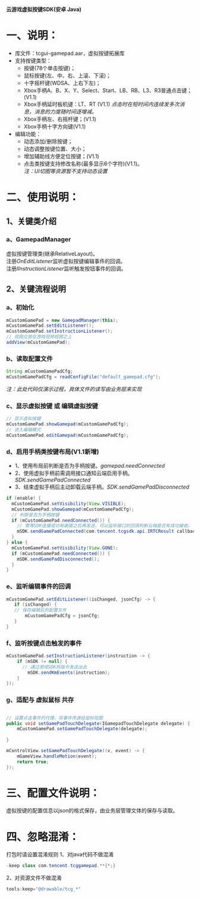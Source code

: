 **云游戏虚拟按键SDK(安卓 Java)**

# 一、说明：
- 库文件：tcgui-gamepad.aar，虚拟按键拓展库<br>
- 支持按键类型：
    - 按键(78个单击按键)；
    - 鼠标按键(左、中、右、上滚、下滚)；
    - 十字摇杆键(WDSA、上右下左)；
  - Xbox手柄A、B、X、Y、Select、Start、LB、RB、L3、R3普通点击键；(V1.1)
  - Xbox手柄延时板机键：LT、RT (V1.1)
    *点击时在短时间内连续发多次消息，消息的力度随时间逐增减。*
  - Xbox手柄左、右摇杆键；(V1.1)
  - Xbox手柄十字方向键(V1.1)
- 编辑功能：
  - 动态添加/删除按键；
  - 动态调整按键位置、大小；
  - 增加辅助线方便定位按键；(V1.1)
  - 点击类按键支持修改名称(最多显示6个字符)(V1.1)。<br>
 *注：UI切图等资源暂不支持动态设置*

# 二、使用说明：

## 1、关键类介绍
### a、GamepadManager
虚拟按键管理类(继承RelativeLayout)。<br>
注册*OnEditListener*监听虚拟按键编辑事件的回调。<br>
注册*IInstructionListener*监听触发按钮事件的回调。<br>

## 2、关键流程说明
### a、初始化
```java
mCustomGamePad = new GamepadManager(this);
mCustomGamePad.setEditListener();
mCustomGamePad.setInstructionListener();
// 视图应放在游戏视频视图之上
addView(mCustomGamePad);
```
### b、读取配置文件
```java
String mCustomGamePadCfg;
mCustomGamePadCfg = readConfigFile("default_gamepad.cfg");
```
*注：此处代码仅演示过程，具体文件的读写由业务层来实现*

### c、显示虚拟按键 或 编辑虚拟按键
```java
// 显示虚拟按键
mCustomGamePad.showGamepad(mCustomGamePadCfg);
// 进入编辑模式
mCustomGamePad.editGamepad(mCustomGamePadCfg);

```
### d、启用手柄类按键布局(V1.1新增)
- 1、使用布局前判断是否为手柄按键。*gamepad.needConnected*
- 2、使用虚拟手柄前需调用接口通知云端启用手柄。*SDK.sendGamePadConnected*
- 3、结束虚拟手柄后主动卸载云端手柄。*SDK.sendGamePadDisconnected*
```java
if (enable) {
  mCustomGamePad.setVisibility(View.VISIBLE);
  mCustomGamePad.showGamepad(mCustomGamePadCfg);
  // 判断是否为手柄按键
  if (mCustomGamePad.needConnected()) {
    // 需等SDK连接成功有画面之后再发送，可以监听接口的回调判断云端是否有成功接收。
    mSDK.sendGamePadConnected(com.tencent.tcgsdk.api.IRTCResult callback);
  }
} else {
  mCustomGamePad.setVisibility(View.GONE);
  if (mCustomGamePad.needConnected()) {
    mSDK.sendGamePadDisconnected();
  }
}
```

### e、监听编辑事件的回调
```java
mCustomGamePad.setEditListener((isChanged, jsonCfg) -> {
   if (isChanged) {
   // 保存编辑后的配置文件
       mCustomGamePadCfg = jsonCfg;
   }
}

```

### f、监听按键点击触发的事件
```java
mCustomGamePad.setInstructionListener(instruction -> {
    if (mSDK != null) {
      // 通过游戏SDK将指令发送出去
        mSDK.sendKmEvents(instruction);
    }
});

```

### g、适配与 虚拟鼠标 共存
```java

// 设置点击事件的代理，将事件传递给鼠标视图
public void setGamePadTouchDelegate(IGamepadTouchDelegate delegate) {
    mCustomGamePad.setGamePadTouchDelegate(delegate);
    
}

mControlView.setGamePadTouchDelegate((v, event) -> {
    mGameView.handleMotion(event);
    return true;
});

```

# 三、配置文件说明：
虚拟按键的配置信息以json的格式保存，由业务层管理文体的保存与读取。

# 四、忽略混淆：
打包时请设置混淆规则
1、对java代码不做混淆
```java
-keep class com.tencent.tcggamepad.**{*;}
```
2、对资源文件不做混淆
```java
tools:keep="@drawable/tcg_*"
```
